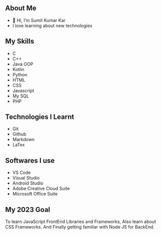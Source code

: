 ## About Me
- 👋 Hi, I’m Sumit Kumar Kar
- I love learning about new technologies

## My Skills
- C 
- C++
- Java OOP
- Kotlin
- Python
- HTML
- CSS
- Javascript
- My SQL
- PHP


## Technologies I Learnt

- Git
- Github
- Markdown
- LaTex

## Softwares I use

- VS Code
- Visual Studio
- Android Studio
- Adobe Creative Cloud Suite
- Microsoft Office Suite

## My 2023 Goal 
To learn JavaScript FrontEnd Libraries and Frameworks, Also learn about CSS Frameworks. And Finally getting familiar with Node JS for BackEnd. 

<!---
SumitKar01/SumitKar01 is a ✨ special ✨ repository because its `README.md` (this file) appears on your GitHub profile.
You can click the Preview link to take a look at your changes.
--->
